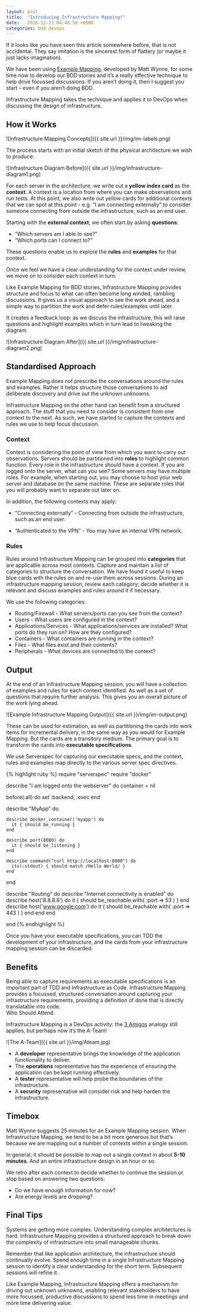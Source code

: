 ```yaml
---
layout: post
title:  "Introducing Infrastructure Mapping!"
date:   2016-12-21 04:48:58 +0000
categories: bdd devops
---
```

If it looks like you have seen this article somewhere before, that is not accidental.  They say imitation is the sincerest form of flattery (or maybe it just lacks imagination).

We have been using [Example Mapping](https://cucumber.io/blog/2015/12/08/example-mapping-introduction), developed by Matt Wynne, for some time now to develop our BDD stories and it’s a really effective technique to help drive focussed discussions.  If you aren’t doing it, then I suggest you start – even if you aren’t doing BDD.

Infrastructure Mapping takes the technique and applies it to DevOps when discussing the design of infrastructure.

## How it Works ##

![Infrastructure Mapping Concepts]({{ site.url }}/img/im-labels.png)

The process starts with an initial sketch of the physical architecture we wish to produce:

![Infrastructure Diagram Before]({{ site.url }}/img/infrastructure-diagram1.png)

For each server in the architecture, we write out a **yellow index card** as the **context**.  A context is a location from where you can make observations and run tests.  At this point, we also write out yellow cards for additional contexts that we can spot at this point - e.g. “I am connecting externally” to consider someone connecting from outside the infrastructure, such as an end user.


Starting with the **external context**, we often start by asking **questions**:

* “Which servers am I able to see?”
* “Which ports can I connect to?”


These questions enable us to explore the **rules** and **examples** for that context.

Once we feel we have a clear understanding for the context under review, we move on to consider each context in turn.

Like Example Mapping for BDD stories, Infrastructure Mapping provides structure and focus to what can often become long winded, rambling discussions.  It gives us a visual approach to see the work ahead, and a simple way to partition the work and defer rules/examples until later.

It creates a feedback loop: as we discuss the infrastructure, this will raise questions and highlight examples which in turn lead to tweaking the diagram.

![Infrastructure Diagram After]({{ site.url }}/img/infrastructure-diagram2.png)

## Standardised Approach ##

Example Mapping does not prescribe the conversations around the rules and examples.  Rather it helps structure those conversations to aid deliberate discovery and drive out the unknown unknowns.

Infrastructure Mapping on the other hand can benefit from a structured approach.  The stuff that you need to consider is consistent from one context to the next.  As such, we have started to capture the contexts and rules we use to help focus discussion.

### Context ###

Context is considering the point of view from which you want to carry out observations.  Servers should be partitioned into **roles** to highlight common function.  Every role in the infrastructure should have a context. If you are logged onto the server, what can you see?  Some servers may have multiple roles.  For example, when starting out, you may choose to host your web server and database on the same machine.  These are separate roles that you will probably want to separate out later on.


In addition, the following contexts may apply:

* “Connecting externally” - Connecting from outside the infrastructure, such as an end user.

* “Authenticated to the VPN” - You may have an internal VPN network.

### Rules ###

Rules around Infrastructure Mapping can be grouped into **categories** that are applicable across most contexts.  Capture and maintain a list of categories to structure the conversation.  We have found it useful to keep blue cards with the rules on and re-use them across sessions.  During an infrastructure mapping session, review each category; decide whether it is relevant and discuss examples and rules around it if necessary.

We use the following categories:

* Routing/Firewall - What servers/ports can you see from the context?
* Users - What users are configured in the context?
* Applications/Services - What applications/services are installed?  What ports do they run on?  How are they configured?
* Containers - What containers are running in the context?
* Files - What files exist and their contents?
* Peripherals - What devices are connected to the context?

## Output ##

At the end of an Infrastructure Mapping session, you will have a collection of examples and rules for each context identified.  As well as a set of questions that require further analysis.  This gives you an overall picture of the work lying ahead.

![Example Infrastructure Mapping Output]({{ site.url }}/img/im-output.png)


These can be used for estimation, as well as partitioning the cards into work items for incremental delivery, in the same way as you would for Example Mapping.  But the cards are a transitory medium.  The primary goal is to transform the cards into **executable specifications**.

We use Serverspec for capturing our executable specs, and the context, rules and examples map directly to the various server spec directives.

{% highlight ruby %}
require "serverspec"
require "docker"

describe "I am logged onto the webserver" do
  container = nil

  before(:all) do
    set :backend, :exec
  end

  describe "MyApp" do

    describe docker_container('myapp') do
      it { should be_running }
    end

    describe port(8080) do
      it { should be_listening }
    end

    describe command("curl http://localhost:8080") do
      its(:stdout) { should match /Hello World/ }    
    end

  end

  describe "Routing" do
    describe "Internet connectivity is enabled" do
      describe host('8.8.8.8') do
        it { should be_reachable.with( :port => 53 ) }
      end
      describe host('www.google.com') do
        it { should be_reachable.with( :port => 443 ) }
      end
    end
  end

end
{% endhighlight %}

Once you have your executable specifications, you can TDD the development of your infrastructure, and the cards from your infrastructure mapping session can be discarded.

## Benefits ##

Being able to capture requirements as executable specifications is an important part of TDD and Infrastructure as Code.  Infrastructure Mapping provides a focussed, structured conversation around capturing your infrastructure requirements, providing a definition of done that is directly translatable into code.  
Who Should Attend

Infrastructure Mapping is a DevOps activity: the [3 Amigos](https://www.scrumalliance.org/community/articles/2013/2013-april/introducing-the-three-amigos) analogy still applies, but perhaps now it’s the A-Team!

![The A-Team]({{ site.url }}/img/Ateam.jpg)

* A **developer** representative brings the knowledge of the application functionality to deliver.  
* The **operations** representative has the experience of ensuring the application can be kept running effectively.  
* A **tester** representative will help probe the boundaries of the infrastructure.  
* A **security** representative will consider risk and help harden the infrastructure.

## Timebox ##

Matt Wynne suggests 25 minutes for an Example Mapping session.  When Infrastructure Mapping, we tend to be a bit more generous but that’s because we are mapping out a number of contexts within a single session.

In general, it should be possible to map out a single context in about **5-10 minutes**.  And an entire infrastructure design in an hour or so.

We retro after each context to decide whether to continue the session or stop based on answering two questions:

* Do we have enough information for now?
* Are energy levels are dropping?

## Final Tips

Systems are getting more complex.  Understanding complex architectures is hard.  Infrastructure Mapping provides a structured approach to break down the complexity of infrastructure into small manageable chunks.

Remember that like application architecture, the infrastructure should continually evolve.  Spend enough time in a single Infrastructure Mapping session to identify a clear understanding for the short term.  Subsequent sessions will refine it.

Like Example Mapping, Infrastructure Mapping offers a mechanism for driving out unknown unknowns, enabling relevant stakeholders to have more focussed, productive discussions to spend less time in meetings and more time delivering value.
